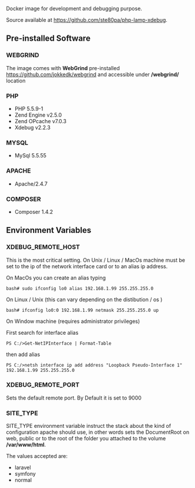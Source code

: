Docker image for development and debugging purpose.

Source available at <https://github.com/ste80pa/php-lamp-xdebug>.

## Pre-installed Software ##

### WEBGRIND ###

The image comes  with __WebGrind__ pre-installed <https://github.com/jokkedk/webgrind> and accessible under __/webgrind/__ location

### PHP ###

* PHP 5.5.9-1
* Zend Engine v2.5.0
* Zend OPcache v7.0.3
* Xdebug v2.2.3

### MYSQL ###

* MySql 5.5.55

### APACHE ###

* Apache/2.4.7

### COMPOSER ###

* Composer 1.4.2

## Environment Variables ##

### XDEBUG_REMOTE_HOST ###

This is the most critical setting.
On Unix / Linux / MacOs machine must be set to the ip of the network interface card or to an alias ip address.

On MacOs you can create an alias typing

`bash# sudo ifconfig lo0 alias 192.168.1.99 255.255.255.0`

On Linux / Unix (this can vary depending on the distibution / os )

`bash# ifconfig lo0:0 192.168.1.99 netmask 255.255.255.0 up`

On Window machine (requires administrator privileges)

First search for interface alias

`PS C:/>Get-NetIPInterface | Format-Table`

then add alias 

`PS C:/>netsh interface ip add address "Loopback Pseudo-Interface 1" 192.168.1.99 255.255.255.0`

### XDEBUG_REMOTE_PORT ###

Sets the default remote port. By Default it is set to 9000

### SITE_TYPE ###

SITE_TYPE environment variable instruct the stack  about the kind of configuration apache should use, in other words sets the DocumentRoot on web,  public or to the root of the folder you attached to the volume  __/var/www/html__.

The values accepted are:

* laravel
* symfony
* normal
